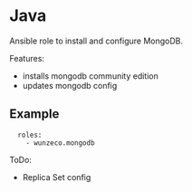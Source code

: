 Java
====

Ansible role to install and configure MongoDB.

Features:
- installs mongodb community edition
- updates mongodb config

## Example

```
  roles:
    - wunzeco.mongodb
```

ToDo:
- Replica Set config
